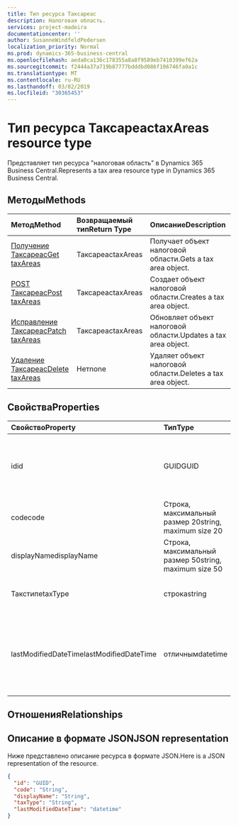 ```yaml
---
title: Тип ресурса Таксареас
description: Налоговая область.
services: project-madeira
documentationcenter: ''
author: SusanneWindfeldPedersen
localization_priority: Normal
ms.prod: dynamics-365-business-central
ms.openlocfilehash: aeda0ca136c178355a8a8f9589eb7410399ef62a
ms.sourcegitcommit: f2444a37a719b87777bdddbd086f106746fa0a1c
ms.translationtype: MT
ms.contentlocale: ru-RU
ms.lasthandoff: 03/02/2019
ms.locfileid: "30365453"
---
```

# <a name="taxareas-resource-type"></a><span data-ttu-id="d91a2-103">Тип ресурса Таксареас</span><span class="sxs-lookup"><span data-stu-id="d91a2-103">taxAreas resource type</span></span>
<span data-ttu-id="d91a2-104">Представляет тип ресурса "налоговая область" в Dynamics 365 Business Central.</span><span class="sxs-lookup"><span data-stu-id="d91a2-104">Represents a tax area resource type in Dynamics 365 Business Central.</span></span>

## <a name="methods"></a><span data-ttu-id="d91a2-105">Методы</span><span class="sxs-lookup"><span data-stu-id="d91a2-105">Methods</span></span>
| <span data-ttu-id="d91a2-106">Метод</span><span class="sxs-lookup"><span data-stu-id="d91a2-106">Method</span></span>       | <span data-ttu-id="d91a2-107">Возвращаемый тип</span><span class="sxs-lookup"><span data-stu-id="d91a2-107">Return Type</span></span>  |<span data-ttu-id="d91a2-108">Описание</span><span class="sxs-lookup"><span data-stu-id="d91a2-108">Description</span></span>|
|:---------------|:--------|:----------|
|[<span data-ttu-id="d91a2-109">Получение Таксареас</span><span class="sxs-lookup"><span data-stu-id="d91a2-109">Get taxAreas</span></span>](../api/dynamics-taxarea-get.md)|<span data-ttu-id="d91a2-110">Таксареас</span><span class="sxs-lookup"><span data-stu-id="d91a2-110">taxAreas</span></span>|<span data-ttu-id="d91a2-111">Получает объект налоговой области.</span><span class="sxs-lookup"><span data-stu-id="d91a2-111">Gets a tax area object.</span></span>|
|[<span data-ttu-id="d91a2-112">POST Таксареас</span><span class="sxs-lookup"><span data-stu-id="d91a2-112">Post taxAreas</span></span>](../api/dynamics-create-taxarea.md)|<span data-ttu-id="d91a2-113">Таксареас</span><span class="sxs-lookup"><span data-stu-id="d91a2-113">taxAreas</span></span>|<span data-ttu-id="d91a2-114">Создает объект налоговой области.</span><span class="sxs-lookup"><span data-stu-id="d91a2-114">Creates a tax area object.</span></span>|
|[<span data-ttu-id="d91a2-115">Исправление Таксареас</span><span class="sxs-lookup"><span data-stu-id="d91a2-115">Patch taxAreas</span></span>](../api/dynamics-taxarea-update.md)|<span data-ttu-id="d91a2-116">Таксареас</span><span class="sxs-lookup"><span data-stu-id="d91a2-116">taxAreas</span></span>|<span data-ttu-id="d91a2-117">Обновляет объект налоговой области.</span><span class="sxs-lookup"><span data-stu-id="d91a2-117">Updates a tax area object.</span></span>|
|[<span data-ttu-id="d91a2-118">Удаление Таксареас</span><span class="sxs-lookup"><span data-stu-id="d91a2-118">Delete taxAreas</span></span>](../api/dynamics-taxarea-delete.md)|<span data-ttu-id="d91a2-119">Нет</span><span class="sxs-lookup"><span data-stu-id="d91a2-119">none</span></span>|<span data-ttu-id="d91a2-120">Удаляет объект налоговой области.</span><span class="sxs-lookup"><span data-stu-id="d91a2-120">Deletes a tax area object.</span></span>|

## <a name="properties"></a><span data-ttu-id="d91a2-121">Свойства</span><span class="sxs-lookup"><span data-stu-id="d91a2-121">Properties</span></span>
| <span data-ttu-id="d91a2-122">Свойство</span><span class="sxs-lookup"><span data-stu-id="d91a2-122">Property</span></span>     | <span data-ttu-id="d91a2-123">Тип</span><span class="sxs-lookup"><span data-stu-id="d91a2-123">Type</span></span>   |<span data-ttu-id="d91a2-124">Описание</span><span class="sxs-lookup"><span data-stu-id="d91a2-124">Description</span></span>|
|:---------------|:--------|:----------|
|<span data-ttu-id="d91a2-125">id</span><span class="sxs-lookup"><span data-stu-id="d91a2-125">id</span></span>|<span data-ttu-id="d91a2-126">GUID</span><span class="sxs-lookup"><span data-stu-id="d91a2-126">GUID</span></span>|<span data-ttu-id="d91a2-127">Уникальный идентификатор налоговой области.</span><span class="sxs-lookup"><span data-stu-id="d91a2-127">The unique ID of the tax area.</span></span> <span data-ttu-id="d91a2-128">Не редактируемые.</span><span class="sxs-lookup"><span data-stu-id="d91a2-128">Non-editable.</span></span>|
|<span data-ttu-id="d91a2-129">code</span><span class="sxs-lookup"><span data-stu-id="d91a2-129">code</span></span>|<span data-ttu-id="d91a2-130">Строка, максимальный размер 20</span><span class="sxs-lookup"><span data-stu-id="d91a2-130">string, maximum size 20</span></span>| <span data-ttu-id="d91a2-131">Код налоговой области.</span><span class="sxs-lookup"><span data-stu-id="d91a2-131">The code of the tax area.</span></span>|
|<span data-ttu-id="d91a2-132">displayName</span><span class="sxs-lookup"><span data-stu-id="d91a2-132">displayName</span></span>|<span data-ttu-id="d91a2-133">Строка, максимальный размер 50</span><span class="sxs-lookup"><span data-stu-id="d91a2-133">string, maximum size 50</span></span>| <span data-ttu-id="d91a2-134">Отображаемое имя налоговой области.</span><span class="sxs-lookup"><span data-stu-id="d91a2-134">The display name of the tax area.</span></span>|
|<span data-ttu-id="d91a2-135">Такстипе</span><span class="sxs-lookup"><span data-stu-id="d91a2-135">taxType</span></span>|<span data-ttu-id="d91a2-136">строка</span><span class="sxs-lookup"><span data-stu-id="d91a2-136">string</span></span>|<span data-ttu-id="d91a2-137">Тип налога для налоговой области.</span><span class="sxs-lookup"><span data-stu-id="d91a2-137">The tax type of the tax area.</span></span>|
|<span data-ttu-id="d91a2-138">lastModifiedDateTime</span><span class="sxs-lookup"><span data-stu-id="d91a2-138">lastModifiedDateTime</span></span>|<span data-ttu-id="d91a2-139">отличным</span><span class="sxs-lookup"><span data-stu-id="d91a2-139">datetime</span></span>|<span data-ttu-id="d91a2-140">Дата и время последнего изменения налоговой области.</span><span class="sxs-lookup"><span data-stu-id="d91a2-140">The last datetime the tax area was modified.</span></span> <span data-ttu-id="d91a2-141">Только для чтения.</span><span class="sxs-lookup"><span data-stu-id="d91a2-141">Read-Only.</span></span>|

## <a name="relationships"></a><span data-ttu-id="d91a2-142">Отношения</span><span class="sxs-lookup"><span data-stu-id="d91a2-142">Relationships</span></span>

## <a name="json-representation"></a><span data-ttu-id="d91a2-143">Описание в формате JSON</span><span class="sxs-lookup"><span data-stu-id="d91a2-143">JSON representation</span></span>

<span data-ttu-id="d91a2-144">Ниже представлено описание ресурса в формате JSON.</span><span class="sxs-lookup"><span data-stu-id="d91a2-144">Here is a JSON representation of the resource.</span></span>


```json
{
  "id": "GUID",
  "code": "String",
  "displayName": "String",
  "taxType": "String",
  "lastModifiedDateTime": "datetime"
}
```


